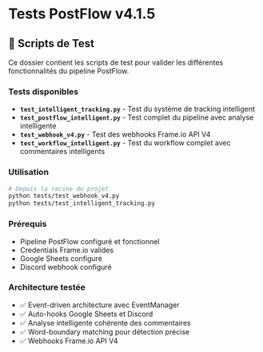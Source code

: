 # Tests PostFlow v4.1.5

## 🧪 Scripts de Test

Ce dossier contient les scripts de test pour valider les différentes fonctionnalités du pipeline PostFlow.

### Tests disponibles

- **`test_intelligent_tracking.py`** - Test du système de tracking intelligent
- **`test_postflow_intelligent.py`** - Test complet du pipeline avec analyse intelligente
- **`test_webhook_v4.py`** - Test des webhooks Frame.io API V4
- **`test_workflow_intelligent.py`** - Test du workflow complet avec commentaires intelligents

### Utilisation

```bash
# Depuis la racine du projet
python tests/test_webhook_v4.py
python tests/test_intelligent_tracking.py
```

### Prérequis

- Pipeline PostFlow configuré et fonctionnel
- Credentials Frame.io valides
- Google Sheets configuré
- Discord webhook configuré

### Architecture testée

- ✅ Event-driven architecture avec EventManager
- ✅ Auto-hooks Google Sheets et Discord
- ✅ Analyse intelligente cohérente des commentaires
- ✅ Word-boundary matching pour détection précise
- ✅ Webhooks Frame.io API V4
